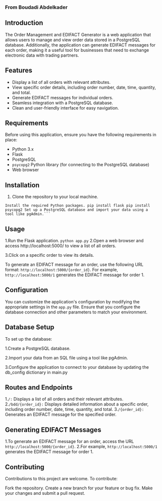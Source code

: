 ### From Boudadi Abdelkader 

## Introduction

The Order Management and EDIFACT Generator is a web application that allows users to manage and view order data stored in a PostgreSQL database. Additionally, the application can generate EDIFACT messages for each order, making it a useful tool for businesses that need to exchange electronic data with trading partners.

## Features

- Display a list of all orders with relevant attributes.
- View specific order details, including order number, date, time, quantity, and total.
- Generate EDIFACT messages for individual orders.
- Seamless integration with a PostgreSQL database.
- Clean and user-friendly interface for easy navigation.

## Requirements

Before using this application, ensure you have the following requirements in place:

- Python 3.x
- Flask
- PostgreSQL
- `psycopg2` Python library (for connecting to the PostgreSQL database)
- Web browser

## Installation

1. Clone the repository to your local machine.

`
Install the required Python packages.
pip install flask
pip install psycopg2
Set up a PostgreSQL database and import your data using a tool like pgAdmin.```
`
## Usage
1.Run the Flask application.
`python app.py`
2.Open a web browser and access http://localhost:5000/ to view a list of all orders.

3.Click on a specific order to view its details.

To generate an EDIFACT message for an order, use the following URL format: `http://localhost:5000/{order_id}`. For example, `http://localhost:5000/1` generates the EDIFACT message for order 1.
## Configuration
You can customize the application's configuration by modifying the appropriate settings in the `app.py` file.
Ensure that you configure the database connection and other parameters to match your environment.

## Database Setup
To set up the database:

1.Create a PostgreSQL database.

2.Import your data from an SQL file using a tool like pgAdmin.

3.Configure the application to connect to your database by updating the db_config dictionary in main.py

## Routes and Endpoints
1.`/:` Displays a list of all orders and their relevant attributes.
2.`/bdd/{order_id}:` Displays detailed information about a specific order, including order number, date, time, quantity, and total.
3.`/{order_id}:` Generates an EDIFACT message for the specified order.

## Generating EDIFACT Messages
1.To generate an EDIFACT message for an order, access the URL `http://localhost:5000/{order_id}`.
2.For example, `http://localhost:5000/1` generates the EDIFACT message for order 1.

## Contributing
Contributions to this project are welcome. To contribute:

Fork the repository.
Create a new branch for your feature or bug fix.
Make your changes and submit a pull request.
